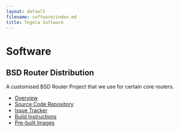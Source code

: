 ```yaml
---
layout: default
filename: software/index.md
title: Tegola Software
---
```


Software
========

BSD Router Distribution
-----------------------

A customised BSD Router Project that we use for certain core routers.

* [Overview](bsdrp/)
* [Source Code Repository](http://github.com/tegola-hubs/bsdrp)
* [Issue Tracker](http://github.com/tegola-hubs/bsdrp/issues)
* [Build Instructions](bsdrp/build.html)
* [Pre-built Images](bsdrp/images.html)


